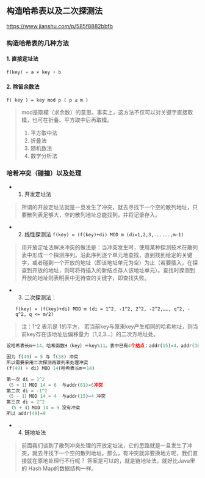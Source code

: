## 构造哈希表以及二次探测法

https://www.jianshu.com/p/585f8882bbfb

### 构造哈希表的几种方法

#### 1. 直接定址法

```python
f(key) = a × key + b
```

#### 2. 除留余数法

```
f( key ) = key mod p ( p ≤ m )
```

> mod是取模（求余数）的意思。事实上，这方法不仅可以对关键字直接取模，也可在折叠、平方取中后再取模。
>
> 1. 平方取中法
> 2. 折叠法
> 3. 随机数法
> 4. 数学分析法



### 哈希冲突（碰撞）以及处理

- 1. 开发定址法

> 所谓的开放定址法就是一旦发生了冲突，就去寻找下一个空的散列地址，只要散列表足够大，空的散列地址总能找到，并将记录存入。

- 2. 线性探测法
      `f(key) = (f(key)+di) MOD m (di=1,2,3,......,m-1)`

> 用开放定址法解决冲突的做法是：当冲突发生时，使用某种探测技术在散列表中形成一个探测序列。沿此序列逐个单元地查找，直到找到给定的关键字，或者碰到一个开放的地址（即该地址单元为空）为止（若要插入，在探查到开放的地址，则可将待插入的新结点存人该地址单元）。查找时探测到开放的地址则表明表中无待查的关键字，即查找失败。

- 3. 二次探测法： 
  
   `f(key) = (f(key)+di) MOD m (di = 1^2, -1^2, 2^2, -2^2,……, q^2, -q^2, q <= m/2)`

> 注：1^2 表示是 1的平方， 若当前key与原来key产生相同的哈希地址，则当前key存在该地址后偏移量为（1,2,3...）的二次方地址处。 

```python
设哈希表长m＝14，哈希函数H（key）＝key%11。表中已有4个结点：addr(15)=4，addr(38)=5，addr(61)=6，addr(84)=7，其余地址为空。如果用二次探测再散列处理冲突，关键字为49的结点的地址是？

因为 f(49) = 5 与 f(38) 冲突
所以需要采用二次探测再散列来处理冲突
(f(49) + di) MOD 14(哈希表长m＝14)

第一次 di = 1^2
（5 + 1）MOD 14 = 6  与addr(61)=6冲突
第二次 di = -1^2
（5 - 1）MOD 14 = 4  与addr(15)=4 冲突
第三次 di = 2^2
 （5 + 4）MOD 14 = 9 没有冲突
所以 addr(49)=9
```

- 4. 链地址法

> 前面我们谈到了散列冲突处理的开放定址法，它的思路就是一旦发生了冲突，就去寻找下一个空的散列地址。那么，有冲突就非要换地方呢，我们直接就在原地处理行不行呢？
> 答案是可以的，就是链地址法，就好比Java里的 Hash Map的数据结构一样。